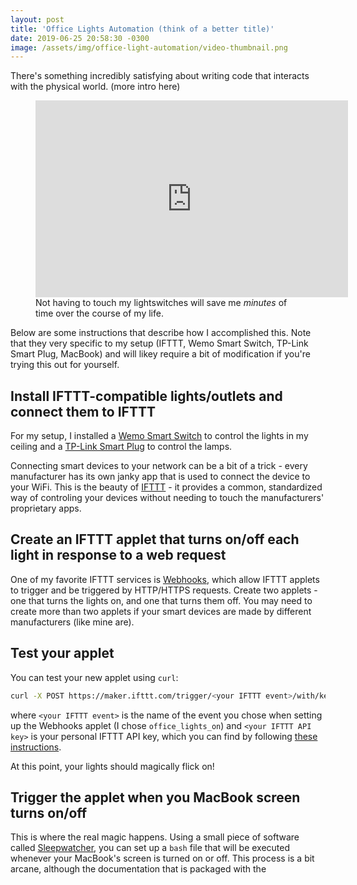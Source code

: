 ```yaml
---
layout: post
title: 'Office Lights Automation (think of a better title)'
date: 2019-06-25 20:58:30 -0300
image: /assets/img/office-light-automation/video-thumbnail.png
---
```


There's something incredibly satisfying about writing code that interacts with the physical world. (more intro here)

<figure>
    <iframe width="500" height="315" src="https://www.youtube.com/embed/qE758TBSPzA" frameborder="0" allow="accelerometer; autoplay; encrypted-media; gyroscope; picture-in-picture" allowfullscreen></iframe>
    <figcaption>Not having to touch my lightswitches will save me <em>minutes</em> of time over the course of my life.</figcaption>
</figure>

Below are some instructions that describe how I accomplished this. Note that they very specific to my setup (IFTTT, Wemo Smart Switch, TP-Link Smart Plug, MacBook) and will likey require a bit of modification if you're trying this out for yourself.

## Install IFTTT-compatible lights/outlets and connect them to IFTTT

For my setup, I installed a [Wemo Smart Switch](https://www.belkin.com/us/p/P-F7C030/) to control the lights in my ceiling and a [TP-Link Smart Plug](https://www.kasasmart.com/us/products/smart-plugs/kasa-smart-plug-energy-monitoring-hs110) to control the lamps.

Connecting smart devices to your network can be a bit of a trick - every manufacturer has its own janky app that is used to connect the device to your WiFi. This is the beauty of [IFTTT](https://ifttt.com) - it provides a common, standardized way of controling your devices without needing to touch the manufacturers' proprietary apps.

## Create an IFTTT applet that turns on/off each light in response to a web request

One of my favorite IFTTT services is [Webhooks](https://ifttt.com/services/maker_webhooks), which allow IFTTT applets to trigger and be triggered by HTTP/HTTPS requests. Create two applets - one that turns the lights on, and one that turns them off. You may need to create more than two applets if your smart devices are made by different manufacturers (like mine are).

## Test your applet

You can test your new applet using `curl`:

```bash
curl -X POST https://maker.ifttt.com/trigger/<your IFTTT event>/with/key/<your IFTTT API key>
```

where `<your IFTTT event>` is the name of the event you chose when setting up the Webhooks applet (I chose `office_lights_on`) and `<your IFTTT API key>` is your personal IFTTT API key, which you can find by following [these instructions](https://www.home-assistant.io/components/ifttt/#sending-events-to-ifttt).

At this point, your lights should magically flick on!

## Trigger the applet when you MacBook screen turns on/off

This is where the real magic happens. Using a small piece of software called [Sleepwatcher](https://www.bernhard-baehr.de/), you can set up a `bash` file that will be executed whenever your MacBook's screen is turned on or off. This process is a bit arcane, although the documentation that is packaged with the
